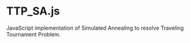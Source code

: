TTP_SA.js
=========

JavaScript implementation of Simulated Annealing to resolve Traveling Tournament Problem.
